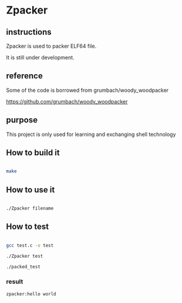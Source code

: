 # Zpacker

## instructions

Zpacker is used to packer ELF64 file.

It is still under development.

## reference

Some of the code is borrowed from grumbach/woody_woodpacker

https://github.com/grumbach/woody_woodpacker


## purpose

This project is only used for learning and exchanging shell technology

## How to build it

``` bash

make

```

## How to use it

``` bash

./Zpacker filename

```

## How to test

``` bash

gcc test.c -o test

./Zpacker test

./packed_test

```
### result

``` bash
zpacker:hello world

```